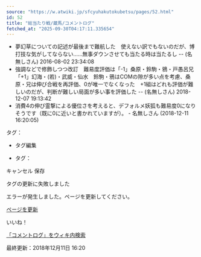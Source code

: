```yaml
---
source: "https://w.atwiki.jp/sfcyuhakutokubetsu/pages/52.html"
id: 52
title: "総当たり戦/蔵馬/コメントログ"
fetched_at: "2025-09-30T04:17:11.335654"
---
```


* 夢幻草についての記述が最後まで難航した　使えない訳でもないのだが、博打技な気がしてならない……無事ダウンさせても当たる時は当たるし -- (名無しさん) 2016-08-02 23:34:08
* 強調などで修飾しつつ改訂　難易度評価は「-1」桑原・鈴駒・鴉・戸愚呂兄「+1」幻海・(若)・武威・仙水　鈴駒・鴉はCOMの隙が多い点を考慮、桑原・兄は伸び合戦を再評価、0が唯一でなくなった　+1組はどれも評価が難しいのだが、判断が難しい局面が多い事を評価した -- (名無しさん) 2018-12-07 19:13:42
* 消費4の伸び霊撃による優位さを考えると、デフォルメ妖狐も難易度0になりそうです（既に0に近いと書かれていますが）。 - 名無しさん (2018-12-11 16:20:05)

タグ：

+ タグ編集

* タグ：

キャンセル
保存

タグの更新に失敗しました

エラーが発生しました。ページを更新してください。

[ページを更新](https://w.atwiki.jp/sfcyuhakutokubetsu/pages/52.html)

いいね！

[「コメントログ」をウィキ内検索](https://w.atwiki.jp//w.atwiki.jp/sfcyuhakutokubetsu/search?andor=and&keyword=%E3%82%B3%E3%83%A1%E3%83%B3%E3%83%88%E3%83%AD%E3%82%B0)

最終更新：2018年12月11日 16:20